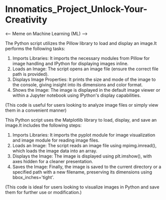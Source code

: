 # Innomatics_Project_Unlock-Your-Creativity
<-- Meme on Machine Learning (ML) -->

The Python script utilizes the Pillow library to load and display an image.It performs the following tasks:
1) Imports Libraries: It imports the necessary modules from Pillow for image handling and IPython for displaying images inline.
2) Loads an Image: The script opens an image file (ensure the correct file path is provided).
3) Displays Image Properties: It prints the size and mode of the image to the console, giving insight into its dimensions and color format.
4) Shows the Image: The image is displayed in the default image viewer or within a Jupyter notebook using IPython's display capabilities.

  (This code is useful for users looking to analyze image files or simply view them in a convenient manner)

This Python script uses the Matplotlib library to load, display, and save an image.It includes the following steps:
1) Imports Libraries: It imports the pyplot module for image visualization and image module for reading image files.
2) Loads an Image: The script reads an image file using mpimg.imread(), which loads the image data into an array.
3) Displays the Image: The image is displayed using plt.imshow(), with axes hidden for a cleaner presentation.
4) Saves the Image: Finally, the image is saved to the current directory or a specified path with a new filename, preserving its dimensions using bbox_inches='tight'.

  (This code is ideal for users looking to visualize images in Python and save them for further use or modification.)
